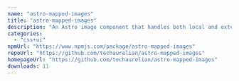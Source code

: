 ```yaml
---
name: "astro-mapped-images"
title: "astro-mapped-images"
description: "An Astro image component that handles both local and external images and includes the correct width and height attributes using pre-generated image maps."
categories:
  - "css+ui"
npmUrl: "https://www.npmjs.com/package/astro-mapped-images"
repoUrl: "https://github.com/techaurelian/astro-mapped-images"
homepageUrl: "https://github.com/techaurelian/astro-mapped-images"
downloads: 11
---
```

